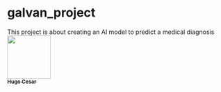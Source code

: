 # galvan_project
This project is about creating an AI model to predict a medical diagnosis
<a href="https://github.com/hcgalvan">
   <img src="https://avatars.githubusercontent.com/hcgalvan" width="100px;" alt=""/>
   <br /><sub><b>Hugo Cesar</b></sub>
</a>